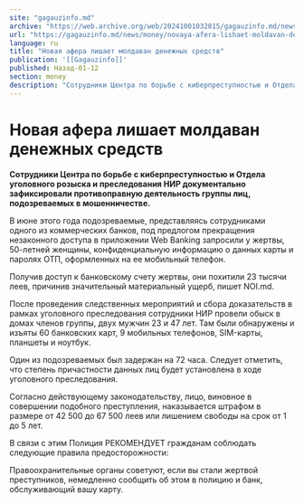 ```yaml
---
site: "gagauzinfo.md"
archive: "https://web.archive.org/web/20241001032815/gagauzinfo.md/news/money/novaya-afera-lishaet-moldavan-denezhnih-sredstv"
url: "https://gagauzinfo.md/news/money/novaya-afera-lishaet-moldavan-denezhnih-sredstv"
language: ru
title: "Новая афера лишает молдаван денежных средств"
publication: '[[Gagauzinfo]]'
published: Назад-01-12
section: money
description: "Сотрудники Центра по борьбе с киберпреступностью и Отдела уголовного розыска и преследования НИР документально зафиксировали противоправную деятельность группы лиц, подозреваемых в мошенничестве."
---
```


# Новая афера лишает молдаван денежных средств

**Сотрудники Центра по борьбе с киберпреступностью и Отдела уголовного розыска и преследования НИР документально зафиксировали противоправную деятельность группы лиц, подозреваемых в мошенничестве.**

В июне этого года подозреваемые, представляясь сотрудниками одного из коммерческих банков, под предлогом прекращения незаконного доступа в приложении Web Banking запросили у жертвы, 50-летней женщины, конфиденциальную информацию о данных карты и паролях ОТП, оформленных на ее мобильный телефон.

Получив доступ к банковскому счету жертвы, они похитили 23 тысячи леев, причинив значительный материальный ущерб, пишет NOI.md.

После проведения следственных мероприятий и сбора доказательств в рамках уголовного преследования сотрудники НИР провели обыск в домах членов группы, двух мужчин 23 и 47 лет. Там были обнаружены и изъяты 60 банковских карт, 9 мобильных телефонов, SIM-карты, планшеты и ноутбук.

Один из подозреваемых был задержан на 72 часа. Следует отметить, что степень причастности данных лиц будет установлена в ходе уголовного преследования.

Согласно действующему законодательству, лицо, виновное в совершении подобного преступления, наказывается штрафом в размере от 42 500 до 67 500 леев или лишением свободы на срок от 1 до 5 лет.

В связи с этим Полиция РЕКОМЕНДУЕТ гражданам соблюдать следующие правила предосторожности:

Правоохранительные органы советуют, если вы стали жертвой преступников, немедленно сообщить об этом в полицию и банк, обслуживающий вашу карту.